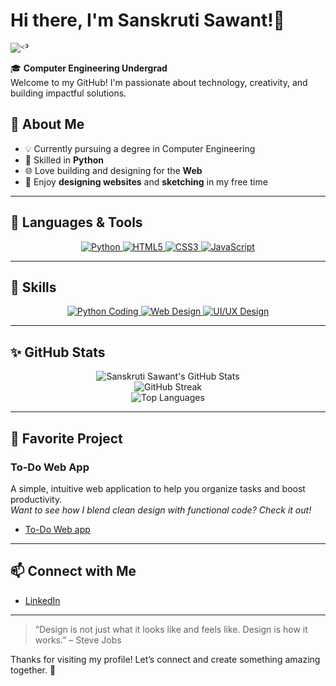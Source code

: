# Hi there, I'm Sanskruti Sawant!🌷

![ᑉ³](https://github.com/user-attachments/assets/73a83e84-ae58-40c4-a798-8b268a34c6f3)


🎓 **Computer Engineering Undergrad**  
Welcome to my GitHub! I'm passionate about technology, creativity, and building impactful solutions.

## 🌸 About Me
- 💡 Currently pursuing a degree in Computer Engineering
- 🐍 Skilled in **Python**
- 🌐 Love building and designing for the **Web**
- 🎨 Enjoy **designing websites** and **sketching** in my free time
---
## 🚀 Languages & Tools

<div align="center">
  <a href="https://www.python.org/" target="_blank">
    <img src="https://img.shields.io/badge/Python-FFC7C7?style=for-the-badge&logo=python&logoColor=white" alt="Python"/>
  </a>
  <a href="https://developer.mozilla.org/en-US/docs/Web/HTML" target="_blank">
    <img src="https://img.shields.io/badge/HTML5-FFBFAE?style=for-the-badge&logo=html5&logoColor=white" alt="HTML5"/>
  </a>
  <a href="https://developer.mozilla.org/en-US/docs/Web/CSS" target="_blank">
    <img src="https://img.shields.io/badge/CSS3-D2F6C5?style=for-the-badge&logo=css3&logoColor=white" alt="CSS3"/>
  </a>
  <a href="https://developer.mozilla.org/en-US/docs/Web/JavaScript" target="_blank">
    <img src="https://img.shields.io/badge/JavaScript-FFF6BF?style=for-the-badge&logo=javascript&logoColor=black" alt="JavaScript"/>
  </a>
</div>

---

## 🌸 Skills

<div align="center">
  <a href="https://www.python.org/" target="_blank">
    <img src="https://img.shields.io/badge/-Python%20Coding-FFC7C7?style=for-the-badge&logo=python&logoColor=white" alt="Python Coding"/>
  </a>
  <a href="https://dribbble.com/" target="_blank">
    <img src="https://img.shields.io/badge/-Web%20Design-FFBFAE?style=for-the-badge&logo=dribbble&logoColor=white" alt="Web Design"/>
  </a>
  <a href="https://www.figma.com/" target="_blank">
    <img src="https://img.shields.io/badge/-UI%2FUX%20Design-FFF6BF?style=for-the-badge&logo=figma&logoColor=black" alt="UI/UX Design"/>
  </a>
</div>

---

## ✨ GitHub Stats

<div align="center">

  <!-- Main Stats Card -->
  <img src="https://github-readme-stats.vercel.app/api?username=Sanskruti-Sawant&show_icons=true&bg_color=16161a&title_color=ffb6c1&icon_color=ffb6c1&text_color=fff&border_radius=15" alt="Sanskruti Sawant's GitHub Stats" />

  <!-- Streak Card -->
  <br>
  <img src="https://github-readme-streak-stats.herokuapp.com/?user=Sanskruti-Sawant&theme=dark&background=16161a&ring=ffb6c1&fire=ffb6c1&currStreakNum=fff&sideNums=ffb6c1&currStreakLabel=ffb6c1&sideLabels=ffb6c1&dates=fff&border=ffb6c1" alt="GitHub Streak" />

  <!-- Top Languages Card -->
  <br>
  <img src="https://github-readme-stats.vercel.app/api/top-langs/?username=Sanskruti-Sawant&layout=compact&bg_color=16161a&title_color=ffb6c1&text_color=fff&border_radius=15" alt="Top Languages" />
</div>

---

## 🚀 Favorite Project
### To-Do Web App
A simple, intuitive web application to help you organize tasks and boost productivity.  
*Want to see how I blend clean design with functional code? Check it out!*
- [To-Do Web app](https://github.com/Sanskruti-Sawant/OIBSIP_WebDevelopment_3)
  
---

## 📫 Connect with Me
- [LinkedIn](https://www.linkedin.com/in/sanskruti-sawant-0b6725329)

---

> “Design is not just what it looks like and feels like. Design is how it works.” – Steve Jobs

Thanks for visiting my profile! Let’s connect and create something amazing together. 🚀

